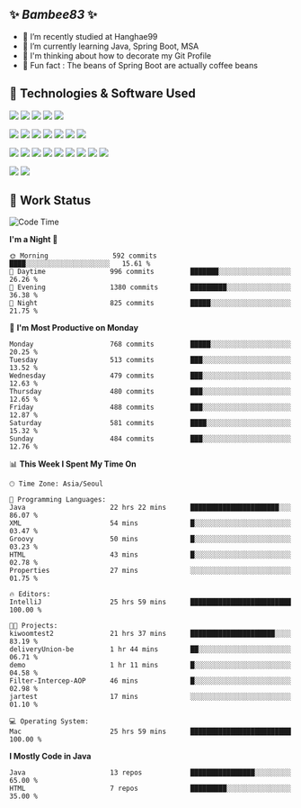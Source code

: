 ##  ✨ _Bambee83_ ✨ 

- 🔭 I’m recently studied at Hanghae99
- 🌱 I’m currently learning Java, Spring Boot, MSA
- 🤔 I'm thinking about how to decorate my Git Profile
- 🪹 Fun fact : The beans of Spring Boot are actually coffee beans 

<!-- - 💬 Ask me about ...
- 📫 How to reach me: ...
- 😄 Pronouns: ...
- 👯 I’m looking to collaborate on ...-->

## 🔧  Technologies & Software Used

<img src="https://img.shields.io/badge/Java-007396?style=flat-round&logo=OpenJDK&logoColor=white"/> <img src="https://img.shields.io/badge/Spring-6DB33F?style=flat-round&logo=spring&logoColor=white"/>   <img src="https://img.shields.io/badge/SpringBoot-6DB33F?style=flat-round&logo=springboot&logoColor=white"/>  <img src="https://img.shields.io/badge/SpringSecurity-6DB33F?style=flat-round&logo=SpringSecurity&logoColor=white"/>   <img src="https://img.shields.io/badge/JSON Web Token-000000?style=flat-round&logo=JSON Web Tokens&logoColor=white"/> 

<img src="https://img.shields.io/badge/github-181717?style=flat-round&logo=github&logoColor=white"/> <img src="https://img.shields.io/badge/git-F05032?style=flat-round&logo=git&logoColor=white"/> <img src="https://img.shields.io/badge/githubactions-2088FF?style=flat-round&logo=githubactions&logoColor=white"/>  <img src="https://img.shields.io/badge/Gradle-02303A?style=flat-round&logo=Gradle&logoColor=white"/>  <img src="https://img.shields.io/badge/IntelliJIDEA-000000?style=flat-round&logo=IntelliJIDEA&logoColor=white"/>  <img src="https://img.shields.io/badge/Postman-FF6C37?style=flat-round&logo=Postman&logoColor=white"/>  <img src="https://img.shields.io/badge/Sourcetree-0052CC?style=flat-round&logo=Sourcetree&logoColor=white"/>

<img src="https://img.shields.io/badge/AmazonS3-569A31?style=flat-round&logo=AmazonS3&logoColor=white"/>  <img src="https://img.shields.io/badge/AmazonEC2-FF9900?style=flat-round&logo=AmazonEC2&logoColor=white"/>  <img src="https://img.shields.io/badge/AmazonRDS-527FFF?style=flat-round&logo=AmazonRDS&logoColor=white"/>  <img src="https://img.shields.io/badge/MySQL-4479A1?style=flat-round&logo=MySQL&logoColor=white"/>  <img src="https://img.shields.io/badge/MongoDB-47A248?style=flat-round&logo=MongoDB&logoColor=white"/> <img src="https://img.shields.io/badge/Ubuntu-E95420?style=flat-round&logo=Ubuntu&logoColor=white"/> <img src="https://img.shields.io/badge/FileZilla-BF0000?style=flat-round&logo=filezilla&logoColor=white"/> <img src="https://img.shields.io/badge/Notion-000000?style=flat-round&logo=Notion&logoColor=white"/> <img src="https://img.shields.io/badge/Slack-F06A6A?style=flat-round&logo=slack&logoColor=white"/>

<img src="https://img.shields.io/badge/AmazonCloudfront-3693F3?style=flat-round&logo=iCloud&logoColor=white"/> <img src="https://img.shields.io/badge/ApacheJMeter-D22128?style=flat-round&logo=apachejmeter&logoColor=white"/> 
 
<!-- Markdown lang
[![Bambee83 Badge](https://img.shields.io/badge/Bambee83'blog-4A154B.svg?&style=for-the-badge&logo=Bloglovin&link=https://blog.naver.com/bambee83)](https://blog.naver.com/bambee83)
## 🚀  GitHub stats & Top Langs
[![Bambee83's GitHub stats-Dark](https://github-readme-stats.vercel.app/api?username=bambee83&show_icons=true&theme=dark#gh-dark-mode-only)]((https://github.com/bambee83/github-readme-stats#gh-dark-mode-only))
![Top Langs-Dark](https://github-readme-stats.vercel.app/api/top-langs/?username=bambee83&layout=compact&theme=dark#gh-dark-mode-only)
## 🐳   Project
[mini project - SeoulCulturePort](https://github.com/event-information)
[clone coding - Instaclone](https://github.com/instaclone8)
[final project - emotrak](https://github.com/EmoTrak)
[![bambee83's wakatime stats](https://github-readme-stats.vercel.app/api/wakatime?username=bambee83)]
 -->
## 🐳 Work Status
<!--START_SECTION:waka-->
![Code Time](http://img.shields.io/badge/Code%20Time-173%20hrs%2031%20mins-blue)

**I'm a Night 🦉** 

```text
🌞 Morning                592 commits         ████░░░░░░░░░░░░░░░░░░░░░   15.61 % 
🌆 Daytime                996 commits         ███████░░░░░░░░░░░░░░░░░░   26.26 % 
🌃 Evening                1380 commits        █████████░░░░░░░░░░░░░░░░   36.38 % 
🌙 Night                  825 commits         █████░░░░░░░░░░░░░░░░░░░░   21.75 % 
```
📅 **I'm Most Productive on Monday** 

```text
Monday                   768 commits         █████░░░░░░░░░░░░░░░░░░░░   20.25 % 
Tuesday                  513 commits         ███░░░░░░░░░░░░░░░░░░░░░░   13.52 % 
Wednesday                479 commits         ███░░░░░░░░░░░░░░░░░░░░░░   12.63 % 
Thursday                 480 commits         ███░░░░░░░░░░░░░░░░░░░░░░   12.65 % 
Friday                   488 commits         ███░░░░░░░░░░░░░░░░░░░░░░   12.87 % 
Saturday                 581 commits         ████░░░░░░░░░░░░░░░░░░░░░   15.32 % 
Sunday                   484 commits         ███░░░░░░░░░░░░░░░░░░░░░░   12.76 % 
```


📊 **This Week I Spent My Time On** 

```text
🕑︎ Time Zone: Asia/Seoul

💬 Programming Languages: 
Java                     22 hrs 22 mins      ██████████████████████░░░   86.07 % 
XML                      54 mins             █░░░░░░░░░░░░░░░░░░░░░░░░   03.47 % 
Groovy                   50 mins             █░░░░░░░░░░░░░░░░░░░░░░░░   03.23 % 
HTML                     43 mins             █░░░░░░░░░░░░░░░░░░░░░░░░   02.78 % 
Properties               27 mins             ░░░░░░░░░░░░░░░░░░░░░░░░░   01.75 % 

🔥 Editors: 
IntelliJ                 25 hrs 59 mins      █████████████████████████   100.00 % 

🐱‍💻 Projects: 
kiwoomtest2              21 hrs 37 mins      █████████████████████░░░░   83.19 % 
deliveryUnion-be         1 hr 44 mins        ██░░░░░░░░░░░░░░░░░░░░░░░   06.71 % 
demo                     1 hr 11 mins        █░░░░░░░░░░░░░░░░░░░░░░░░   04.58 % 
Filter-Intercep-AOP      46 mins             █░░░░░░░░░░░░░░░░░░░░░░░░   02.98 % 
jartest                  17 mins             ░░░░░░░░░░░░░░░░░░░░░░░░░   01.10 % 

💻 Operating System: 
Mac                      25 hrs 59 mins      █████████████████████████   100.00 % 
```

**I Mostly Code in Java** 

```text
Java                     13 repos            ████████████████░░░░░░░░░   65.00 % 
HTML                     7 repos             █████████░░░░░░░░░░░░░░░░   35.00 % 
```




<!--END_SECTION:waka-->
